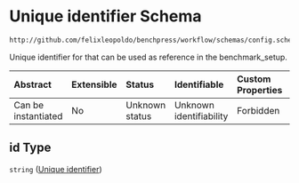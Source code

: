 # Unique identifier Schema

```txt
http://github.com/felixleopoldo/benchpress/workflow/schemas/config.schema.json#/definitions/causaldag_gsp/properties/id
```

Unique identifier for that can be used as reference in the benchmark_setup.

| Abstract            | Extensible | Status         | Identifiable            | Custom Properties | Additional Properties | Access Restrictions | Defined In                                                       |
| :------------------ | :--------- | :------------- | :---------------------- | :---------------- | :-------------------- | :------------------ | :--------------------------------------------------------------- |
| Can be instantiated | No         | Unknown status | Unknown identifiability | Forbidden         | Allowed               | none                | [config.schema.json*](config.schema.json "open original schema") |

## id Type

`string` ([Unique identifier](config-definitions-greedy-sparsest-permutations-gsp-properties-unique-identifier.md))
